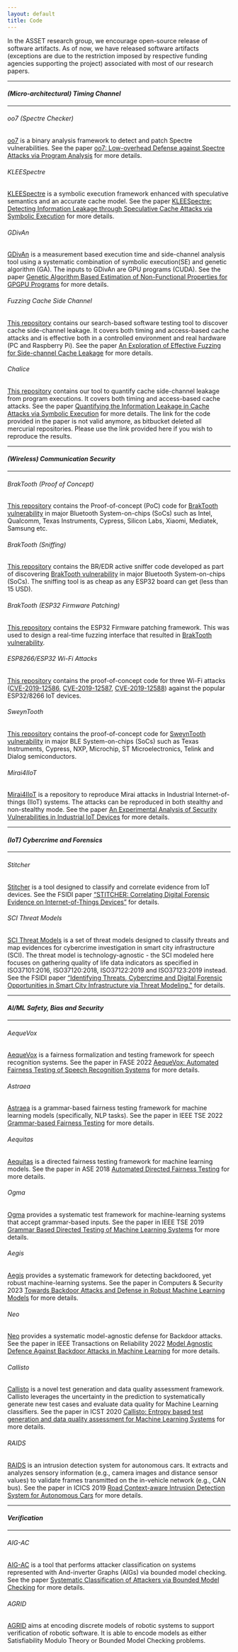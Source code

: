 ```yaml
---
layout: default
title: Code
---
```


In the ASSET research group, we encourage open-source release of software artifacts. As of now, we have released software 
artifacts (exceptions are due to the restriction imposed by respective funding agencies supporting the project) associated 
with most of our research papers. 

---

#### *(Micro-architectural) Timing Channel*

---

###### oo7 (Spectre Checker)
[oo7](https://github.com/winter2020/oo7) is a binary analysis framework to detect and patch Spectre vulnerabilities. See the paper [oo7: Low-overhead Defense against Spectre Attacks via Program Analysis](https://asset-group.github.io/papers/oo7.pdf) for more details.

###### KLEESpectre
[KLEESpectre](https://github.com/winter2020/kleespectre) is a symbolic execution framework enhanced with speculative semantics and an accurate cache model. See the paper [KLEESpectre: Detecting Information Leakage through Speculative Cache Attacks via Symbolic Execution](https://asset-group.github.io/papers/KLEESpectre_TOSEM_main.pdf) for more details.

###### GDivAn
[GDivAn](https://bitbucket.org/AdrianHorga/gdivan/src/master/) is a measurement based execution time and side-channel analysis tool using a systematic combination of symbolic execution(SE) and genetic algorithm (GA). The inputs to GDivAn are GPU programs (CUDA). See the paper [Genetic Algorithm Based Estimation of Non-Functional Properties for GPGPU Programs](https://asset-group.github.io/papers/GDivan_JSA.pdf) for more details. 

###### Fuzzing Cache Side Channel
[This repository](https://github.com/tiyashbasu/Cache_Side_Channel_Tester) contains our search-based software testing tool to discover cache side-channel leakage. It covers both timing and access-based cache attacks and is effective both in a controlled environment and real hardware (PC and Raspberry Pi). See the paper [An Exploration of Effective Fuzzing for Side-channel Cache Leakage](https://asset-group.github.io/papers/STVR-cache-side-channel-fuzz.pdf) for more details.  

###### Chalice
[This repository](https://github.com/sudiptac/chalice) contains our tool to quantify cache side-channel leakage from program executions. It covers both timing and access-based cache attacks. See the paper [Quantifying the Information Leakage in Cache Attacks via Symbolic Execution](https://sudiptac.bitbucket.io/papers/chalice-tecs.pdf) for more details. The link for the code provided in the paper is not valid anymore, as bitbucket deleted all mercurial repositories. Please use the link provided here if you wish to reproduce the results.  

---

#### *(Wireless) Communication Security*

---

###### BrakTooth (Proof of Concept)

[This repository](https://github.com/Matheus-Garbelini/braktooth_esp32_bluetooth_classic_attacks) contains the Proof-of-concept (PoC) code for [BrakTooth vulnerability](https://asset-group.github.io/disclosures/braktooth/) in major Bluetooth System-on-chips (SoCs) such as Intel, Qualcomm, Texas Instruments, Cypress, Silicon Labs, Xiaomi, Mediatek, Samsung etc.

###### BrakTooth (Sniffing)

[This repository](https://github.com/Matheus-Garbelini/esp32_bluetooth_classic_sniffer) contains the BR/EDR active sniffer code developed as part of discovering [BrakTooth vulnerability](https://asset-group.github.io/disclosures/braktooth/) in major Bluetooth System-on-chips (SoCs). The sniffing tool is as cheap as any ESP32 board can get (less than 15 USD).

###### BrakTooth (ESP32 Firmware Patching)

[This repository](https://github.com/Matheus-Garbelini/esp32_firmware_patching_framework) contains the ESP32 Firmware patching framework. This was used to design a real-time fuzzing interface that resulted in [BrakTooth vulnerability](https://asset-group.github.io/disclosures/braktooth/).

###### ESP8266/ESP32 Wi-Fi Attacks

[This repository](https://github.com/Matheus-Garbelini/esp32_esp8266_attacks) contains the proof-of-concept code for three Wi-Fi attacks ([CVE-2019-12586](https://nvd.nist.gov/vuln/detail/CVE-2019-12586), [CVE-2019-12587](https://nvd.nist.gov/vuln/detail/CVE-2019-12587), [CVE-2019-12588](https://nvd.nist.gov/vuln/detail/CVE-2019-12588)) against the popular ESP32/8266 IoT devices. 

###### SweynTooth

[This repository](https://github.com/Matheus-Garbelini/sweyntooth_bluetooth_low_energy_attacks) contains the proof-of-concept code for [SweynTooth vulnerability](https://asset-group.github.io/disclosures/sweyntooth/) in major BLE System-on-chips (SoCs) such as Texas Instruments, Cypress, NXP, Microchip, ST Microelectronics, Telink and Dialog semiconductors. 


###### Mirai4IIoT

[Mirai4IIoT](https://gitlab.com/asset-sutd/public/mirai4iiot) is a repository to reproduce Mirai attacks in Industrial Internet-of-things (IIoT) systems. The attacks can be reproduced in both stealthy and non-stealthy mode. See the paper [An Experimental Analysis of Security Vulnerabilities in Industrial IoT Devices](https://asset-group.github.io/papers/iiot_security_journal.pdf) for more details.  

---

#### *(IoT) Cybercrime and Forensics*

---


###### Stitcher

[Stitcher](https://github.com/poppopretn/Stitcher) is a tool designed to classify and correlate evidence from IoT devices. See the FSIDI paper 
[“STITCHER: Correlating Digital Forensic Evidence on Internet-of-Things Devices”](https://asset-group.github.io/papers/Stitcher_FSIDI.pdf) for details.


###### SCI Threat Models

[SCI Threat Models](https://github.com/poppopretn/SmartCityThreatModel) is a set of threat models designed to classify threats and map evidences for 
cybercrime investigation in smart city infrastructure (SCI). The threat model is technology-agnostic - the SCI modeled here focuses on gathering 
quality of life data indicators as specified in ISO37101:2016, ISO37120:2018, ISO37122:2019 and ISO37123:2019 instead. See the FSIDI  paper 
[“Identifying Threats, Cybercrime and Digital Forensic Opportunities in Smart City Infrastructure via Threat Modeling.”](https://asset-group.github.io/papers/SmartCityThreatModelCyberCrime.pdf) 
for details.


---

#### *AI/ML Safety, Bias and Security*

---

###### AequeVox
[AequeVox](https://github.com/sparkssss/AequeVox) is a fairness formalization and testing framework for speech recognition systems. See the paper in FASE 2022 [AequeVox: Automated Fairness Testing of Speech Recognition Systems](https://arxiv.org/abs/2110.09843) for more details.

###### Astraea
[Astraea](https://github.com/sakshiudeshi/Astraea) is a grammar-based fairness testing framework for machine learning models (specifically, NLP tasks). See the paper in IEEE TSE 2022 [Grammar-based Fairness Testing](https://arxiv.org/abs/2010.02542) for more details.

###### Aequitas 
[Aequitas](https://github.com/sakshiudeshi/Aequitas) is a directed fairness testing framework for machine learning models. See the paper in ASE 2018 [Automated Directed Fairness Testing](https://arxiv.org/abs/1807.00468) for more details.

###### Ogma
[Ogma](https://github.com/sakshiudeshi/Ogma) provides a systematic test framework for machine-learning systems that accept grammar-based inputs. See the paper in IEEE TSE 2019 [Grammar Based Directed Testing of Machine Learning Systems](https://arxiv.org/pdf/1902.10027) for more details.

###### Aegis
[Aegis](https://github.com/sakshiudeshi/Expose-Robust-Backdoors) provides a systematic framework for detecting backdoored, yet robust machine-learning systems. See the paper in Computers & Security 2023 [Towards Backdoor Attacks and Defense in Robust Machine Learning Models](https://arxiv.org/abs/2003.00865) for more details.

###### Neo
[Neo](https://github.com/sakshiudeshi/Neo) provides a systematic model-agnostic defense for Backdoor attacks. See the paper in IEEE Transactions on Reliability 2022 [Model Agnostic Defence Against Backdoor Attacks in Machine Learning](https://arxiv.org/abs/1908.02203) for more details.

###### Callisto 
[Callisto](https://github.com/sakshiudeshi/Callisto/) is a novel test generation and data quality assessment framework. Callisto  leverages the uncertainty in the prediction to systematically generate new test cases and evaluate data quality for Machine Learning classifiers. See the paper in ICST 2020 [Callisto: Entropy based test generation and data quality assessment for Machine Learning Systems](https://asset-group.github.io/papers/Callisto.pdf) for more details.

###### RAIDS
[RAIDS](https://github.com/cd-wang/RAIDS) is an intrusion detection system for autonomous cars. It extracts and analyzes sensory information (e.g., camera images and distance sensor values) to validate frames transmitted on the in-vehicle network (e.g., CAN bus). See the paper in ICICS 2019 [Road Context-aware Intrusion Detection System for Autonomous Cars](https://asset-group.github.io/papers/ICICS19-RAIDS.pdf) for more details. 

---

#### *Verification*

---

###### AIG-AC
[AIG-AC](https://gitlab.com/asset-sutd/public/aig-ac) is a tool that performs attacker classification on systems represented with And-inverter Graphs (AIGs) via bounded model checking. See the paper [Systematic Classification of Attackers via Bounded Model Checking](https://asset-group.github.io/papers/VMCAI20.pdf) for more details. 

###### AGRID
[AGRID](https://gitlab.com/asset-sutd/public/agrid) aims at encoding discrete models of robotic systems to support 
verification of robotic software. It is able to encode models as either Satisfiability Modulo Theory or Bounded Model 
Checking problems.


